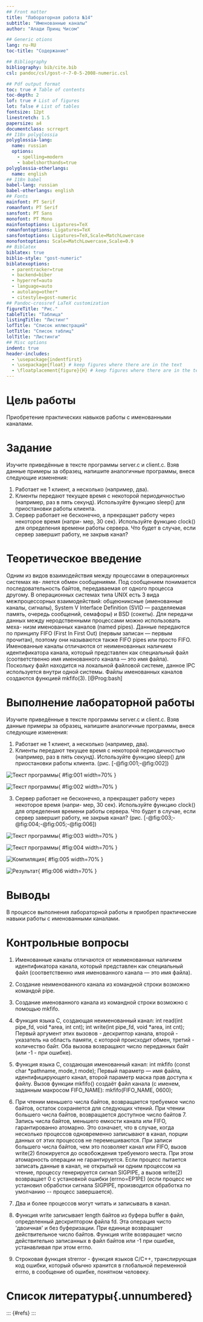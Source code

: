 ```yaml
---
## Front matter
title: "Лабораторная работа №14"
subtitle: "Именованные каналы"
author: "Алади Принц Чисом"

## Generic otions
lang: ru-RU
toc-title: "Содержание"

## Bibliography
bibliography: bib/cite.bib
csl: pandoc/csl/gost-r-7-0-5-2008-numeric.csl

## Pdf output format
toc: true # Table of contents
toc-depth: 2
lof: true # List of figures
lot: false # List of tables
fontsize: 12pt
linestretch: 1.5
papersize: a4
documentclass: scrreprt
## I18n polyglossia
polyglossia-lang:
  name: russian
  options:
	- spelling=modern
	- babelshorthands=true
polyglossia-otherlangs:
  name: english
## I18n babel
babel-lang: russian
babel-otherlangs: english
## Fonts
mainfont: PT Serif
romanfont: PT Serif
sansfont: PT Sans
monofont: PT Mono
mainfontoptions: Ligatures=TeX
romanfontoptions: Ligatures=TeX
sansfontoptions: Ligatures=TeX,Scale=MatchLowercase
monofontoptions: Scale=MatchLowercase,Scale=0.9
## Biblatex
biblatex: true
biblio-style: "gost-numeric"
biblatexoptions:
  - parentracker=true
  - backend=biber
  - hyperref=auto
  - language=auto
  - autolang=other*
  - citestyle=gost-numeric
## Pandoc-crossref LaTeX customization
figureTitle: "Рис."
tableTitle: "Таблица"
listingTitle: "Листинг"
lofTitle: "Список иллюстраций"
lotTitle: "Список таблиц"
lolTitle: "Листинги"
## Misc options
indent: true
header-includes:
  - \usepackage{indentfirst}
  - \usepackage{float} # keep figures where there are in the text
  - \floatplacement{figure}{H} # keep figures where there are in the text
---
```


# Цель работы

Приобретение практических навыков работы с именованными каналами.

# Задание

Изучите приведённые в тексте программы server.c и client.c. Взяв данные примеры
за образец, напишите аналогичные программы, внеся следующие изменения:
1. Работает не 1 клиент, а несколько (например, два).
2. Клиенты передают текущее время с некоторой периодичностью (например, раз в пять
секунд). Используйте функцию sleep() для приостановки работы клиента.
3. Сервер работает не бесконечно, а прекращает работу через некоторое время (напри-
мер, 30 сек). Используйте функцию clock() для определения времени работы сервера.
Что будет в случае, если сервер завершит работу, не закрыв канал?

# Теоретическое введение

Одним из видов взаимодействия между процессами в операционных системах яв-
ляется обмен сообщениями. Под сообщением понимается последовательность байтов,
передаваемая от одного процесса другому.
В операционных системах типа UNIX есть 3 вида межпроцессорных взаимодействий:
общеюниксные (именованные каналы, сигналы), System V Interface Definition (SVID —
разделяемая память, очередь сообщений, семафоры) и BSD (сокеты).
Для передачи данных между неродственными процессами можно использовать меха-
низм именованных каналов (named pipes). Данные передаются по принципу FIFO (First
In First Out) (первым записан — первым прочитан), поэтому они называются также FIFO
pipes или просто FIFO. Именованные каналы отличаются от неименованных наличием
идентификатора канала, который представлен как специальный файл (соответственно
имя именованного канала — это имя файла). Поскольку файл находится на локальной
файловой системе, данное IPC используется внутри одной системы.
Файлы именованных каналов создаются функцией mkfifo(3). [@Prog:bash]

# Выполнение лабораторной работы

Изучите приведённые в тексте программы server.c и client.c. Взяв данные примеры
за образец, напишите аналогичные программы, внеся следующие изменения:
1. Работает не 1 клиент, а несколько (например, два).
2. Клиенты передают текущее время с некоторой периодичностью (например, раз в пять
секунд). Используйте функцию sleep() для приостановки работы клиента. (рис. [-@fig:001;-@fig:002])

![Текст программы](image/1.png){ #fig:001 width=70% }

![Текст программы](image/2.png){ #fig:002 width=70% }

3. Сервер работает не бесконечно, а прекращает работу через некоторое время (напри-
мер, 30 сек). Используйте функцию clock() для определения времени работы сервера.
Что будет в случае, если сервер завершит работу, не закрыв канал? (рис. [-@fig:003;-@fig:004;-@fig:005;-@fig:006])

![Текст программы](image/3.png){ #fig:003 width=70% }

![Текст программы](image/4.png){ #fig:004 width=70% }

![Компиляция](image/5.png){ #fig:005 width=70% }

![Результат](image/6.png){ #fig:006 width=70% }


# Выводы

В процессе выполнения лабораторной работы я приобрел практические навыки работы с именованными каналами.

# Контрольные вопросы

1. Именованные каналы отличаются от неименованных наличием идентификатора канала, который представлен как специальный файл (соответственно имя именованного канала — это имя файла).

2. Создание неименованного канала из командной строки возможно командой pipe.

3. Создание именованного канала из командной строки возможно с помощью mkfifo.

4. Функция языка С, создающая неименованный канал: int read(int pipe_fd, void *area, int cnt); int write(int pipe_fd, void *area, int cnt); Первый аргумент этих вызовов - дескриптор канала, второй - указатель на область памяти, с которой происходит обмен, третий - количество байт. Оба вызова возвращают число переданных байт (или -1 - при ошибке).

5. Функция языка С, создающая именованный канал: int mkfifo (const char *pathname, mode_t mode); Первый параметр — имя файла, идентифицирующего канал, второй параметр маска прав доступа к файлу. Вызов функции mkfifo() создаёт файл канала (с именем, заданным макросом FIFO_NAME): mkfifo(FIFO_NAME, 0600);

6. При чтении меньшего числа байтов, возвращается требуемое число байтов, остаток сохраняется для следующих чтений. При чтении большего числа байтов, возвращается доступное число байтов 7. Запись числа байтов, меньшего емкости канала или FIFO, гарантированно атомарно. Это означает, что в случае, когда несколько процессов одновременно записывают в канал, порции данных от этих процессов не перемешиваются. При записи большего числа байтов, чем это позволяет канал или FIFO, вызов write(2) блокируется до освобождения требуемого места. При этом атомарность операции не гарантируется. Если процесс пытается записать данные в канал, не открытый ни одним процессом на чтение, процессу генерируется сигнал SIGPIPE, а вызов write(2) возвращает 0 с установкой ошибки (errno=ЕР1РЕ) (если процесс не установил обработки сигнала SIGPIPE, производится обработка по умолчанию -- процесс завершается).

7. Два и более процессов могут читать и записывать в канал.

8. Функция write записывает length байтов из буфера buffer в файл, определенный дескриптором файла fd. Эта операция чисто 'двоичная' и без буферизации. При единице возвращает действительное число байтов. Функция write возвращает число действительно записанных в файл байтов или -1 при ошибке, устанавливая при этом errno.

9. Строковая функция strerror - функция языков C/C++, транслирующая код ошибки, который обычно хранится в глобальной переменной errno, в сообщение об ошибке, понятном человеку.

# Список литературы{.unnumbered}

::: {#refs}
:::
